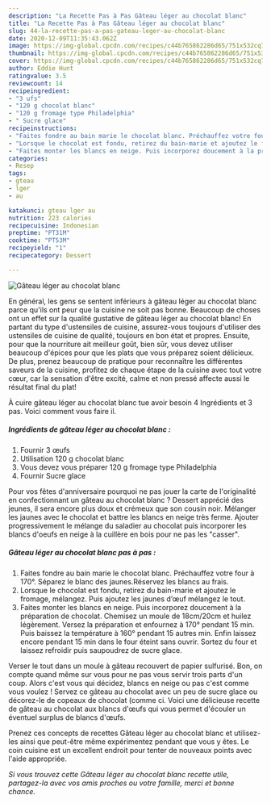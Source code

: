 ```yaml
---
description: "La Recette Pas à Pas Gâteau léger au chocolat blanc"
title: "La Recette Pas à Pas Gâteau léger au chocolat blanc"
slug: 44-la-recette-pas-a-pas-gateau-leger-au-chocolat-blanc
date: 2020-12-09T11:35:43.062Z
image: https://img-global.cpcdn.com/recipes/c44b765862286d65/751x532cq70/gateau-leger-au-chocolat-blanc-photo-principale-de-la-recette.jpg
thumbnail: https://img-global.cpcdn.com/recipes/c44b765862286d65/751x532cq70/gateau-leger-au-chocolat-blanc-photo-principale-de-la-recette.jpg
cover: https://img-global.cpcdn.com/recipes/c44b765862286d65/751x532cq70/gateau-leger-au-chocolat-blanc-photo-principale-de-la-recette.jpg
author: Eddie Hunt
ratingvalue: 3.5
reviewcount: 14
recipeingredient:
- "3 ufs"
- "120 g chocolat blanc"
- "120 g fromage type Philadelphia"
- " Sucre glace"
recipeinstructions:
- "Faites fondre au bain marie le chocolat blanc. Préchauffez votre four à 170°. Séparez le blanc des jaunes.Réservez les blancs au frais."
- "Lorsque le chocolat est fondu, retirez du bain-marie et ajoutez le fromage, mélangez. Puis ajoutez les jaunes d’œuf mélangez le tout."
- "Faites monter les blancs en neige. Puis incorporez doucement à la préparation de chocolat. Chemisez un moule de 18cm/20cm et huilez légèrement. Versez la préparation et enfournez à 170° pendant 15 min. Puis baissez la température à 160° pendant 15 autres min. Enfin laissez encore pendant 15 min dans le four éteint sans ouvrir. Sortez du four et laissez refroidir puis saupoudrez de sucre glace."
categories:
- Resep
tags:
- gteau
- lger
- au

katakunci: gteau lger au 
nutrition: 223 calories
recipecuisine: Indonesian
preptime: "PT31M"
cooktime: "PT53M"
recipeyield: "1"
recipecategory: Dessert

---
```



![Gâteau léger au chocolat blanc](https://img-global.cpcdn.com/recipes/c44b765862286d65/751x532cq70/gateau-leger-au-chocolat-blanc-photo-principale-de-la-recette.jpg)

En général, les gens se sentent inférieurs à gâteau léger au chocolat blanc parce qu'ils ont peur que la cuisine ne soit pas bonne. Beaucoup de choses ont un effet sur la qualité gustative de gâteau léger au chocolat blanc! En partant du type d'ustensiles de cuisine, assurez-vous toujours d'utiliser des ustensiles de cuisine de qualité, toujours en bon état et propres. Ensuite, pour que la nourriture ait meilleur goût, bien sûr, vous devez utiliser beaucoup d'épices pour que les plats que vous préparez soient délicieux. De plus, prenez beaucoup de pratique pour reconnaître les différentes saveurs de la cuisine, profitez de chaque étape de la cuisine avec tout votre cœur, car la sensation d'être excité, calme et non pressé affecte aussi le résultat final du plat!

<!--inarticleads1-->

À cuire gâteau léger au chocolat blanc tue avoir besoin 4 Ingrédients et 3 pas. Voici comment vous faire il.

##### Ingrédients de gâteau léger au chocolat blanc :

1. Fournir 3 œufs
1. Utilisation 120 g chocolat blanc
1. Vous devez vous préparer 120 g fromage type Philadelphia
1. Fournir  Sucre glace


Pour vos fêtes d&#39;anniversaire pourquoi ne pas jouer la carte de l&#39;originalité en confectionnant un gâteau au chocolat blanc ? Dessert apprécié des jeunes, il sera encore plus doux et crémeux que son cousin noir. Mélanger les jaunes avec le chocolat et battre les blancs en neige très ferme. Ajouter progressivement le mélange du saladier au chocolat puis incorporer les blancs d&#39;oeufs en neige à la cuillère en bois pour ne pas les &#34;casser&#34;. 

<!--inarticleads2-->

##### Gâteau léger au chocolat blanc pas à pas :

1. Faites fondre au bain marie le chocolat blanc. Préchauffez votre four à 170°. Séparez le blanc des jaunes.Réservez les blancs au frais.
1. Lorsque le chocolat est fondu, retirez du bain-marie et ajoutez le fromage, mélangez. Puis ajoutez les jaunes d’œuf mélangez le tout.
1. Faites monter les blancs en neige. Puis incorporez doucement à la préparation de chocolat. Chemisez un moule de 18cm/20cm et huilez légèrement. Versez la préparation et enfournez à 170° pendant 15 min. Puis baissez la température à 160° pendant 15 autres min. Enfin laissez encore pendant 15 min dans le four éteint sans ouvrir. Sortez du four et laissez refroidir puis saupoudrez de sucre glace.


Verser le tout dans un moule à gâteau recouvert de papier sulfurisé. Bon, on compte quand même sur vous pour ne pas vous servir trois parts d&#39;un coup. Alors c&#39;est vous qui décidez, blancs en neige ou pas c&#39;est comme vous voulez ! Servez ce gâteau au chocolat avec un peu de sucre glace ou décorez-le de copeaux de chocolat (comme ci. Voici une délicieuse recette de gâteau au chocolat aux blancs d&#39;œufs qui vous permet d&#39;écouler un éventuel surplus de blancs d&#39;œufs. 

<!--inarticleads1-->

<p>
Prenez ces concepts de recettes Gâteau léger au chocolat blanc et utilisez-les ainsi que peut-être même expérimentez pendant que vous y êtes. Le coin cuisine est un excellent endroit pour tenter de nouveaux points avec l'aide appropriée.
</p>

<p>
<i>Si vous trouvez cette Gâteau léger au chocolat blanc recette utile, partagez-la avec vos amis proches ou votre famille, merci et bonne chance.</i>
</p>
